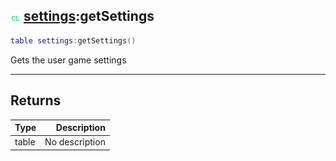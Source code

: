 ## ![client](.gitbook/assets/client.png) [settings](./readme/settings/README.md):getSettings

```lua
table settings:getSettings()
```

Gets the user game settings

------
## Returns

| Type   | Description |
| ------ | ----------: |
| table | No description |


